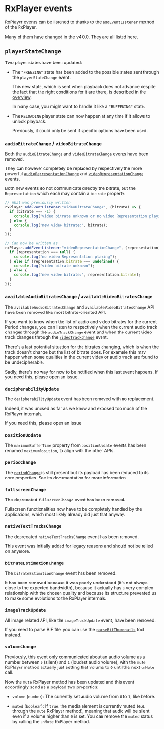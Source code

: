 # RxPlayer events

RxPlayer events can be listened to thanks to the `addEventListener` method of
the RxPlayer.

Many of them have changed in the v4.0.0. They are all listed here.


## `playerStateChange`

Two player states have been updated:

  - The `"FREEZING"` state has been added to the possible states sent through
    the `playerStateChange` event.

    This new state, which is sent when playback does not advance despite
    the fact that the right conditions for it are there, is described in the
    [overview](./Overview.md).

    In many case, you might want to handle it like a `"BUFFERING"` state.

  - The `RELOADING` player state can now happen at any time if it allows to
    unlock playback.

    Previously, it could only be sent if specific options have been used.


### `audioBitrateChange` / `videoBitrateChange`

Both the `audioBitrateChange` and `videoBitrateChange` events have been removed.

They can however completely be replaced by respectively the more powerful
[`audioRepresentationChange`](../../api/Player_Events.md#audiorepresentationchange)
and
[`videoRepresentationChange`](../../api/Player_Events.md#videorepresentationchange)
events.

Both new events do not communicate directly the bitrate, but the
`Representation` which each may contain a `bitrate` property:
```js
// What was previously written
rxPlayer.addEventListener("videoBitrateChange", (bitrate) => {
  if (bitrate === -1) {
    console.log("video bitrate unknown or no video Representation playing");
  } else {
    console.log("new video bitrate:", bitrate);
  }
});

// Can now be written as
rxPlayer.addEventListener("videoRepresentationChange", (representation) => {
  if (representation === null) {
    console.log("no video Representation playing");
  } else if (representation.bitrate === undefined) {
    console.log("video bitrate unknown");
  } else {
    console.log("new video bitrate:", representation.bitrate);
  }
});
```


###  `availableAudioBitratesChange` / `availableVideoBitratesChange`

The `availableAudioBitratesChange` and  `availableVideoBitratesChange` API have
been removed like most bitrate-oriented API.

If you want to know when the list of audio and video bitrates for the current
Period changes, you can listen to respectively when the current audio track
changes through the
[`audioTrackChange`](../../api/Player_Events.md#audiotrackchange) event and when
the current video track changes through the
[`videoTrackChange`](../../api/Player_Events.md#videotrackchange) event.

There's a last potential situation for the bitrates changing, which is when the
track doesn't change but the list of bitrate does. For example this may happen
when some qualities in the current video or audio track are found to be
undecipherable.

Sadly, there's no way for now to be notified when this last event happens. If
you need this, please open an issue.


### `decipherabilityUpdate`

The `decipherabilityUpdate` event has been removed with no replacement.

Indeed, it was unused as far as we know and exposed too much of the RxPlayer
internals.

If you need this, please open an issue.


### `positionUpdate`

The `maximumBufferTime` property from `positionUpdate` events has been renamed
`maximumPosition`, to align with the other APIs.


### `periodChange`

The [`periodChange`](../../api/Player_Events.md#periodchange) is still present
but its payload has been reduced to its core properties. See its documentation
for more information.


### `fullscreenChange`

The deprecated `fullscreenChange` event has been removed.

Fullscreen functionalities now have to be completely handled by the
applications, which most likely already did just that anyway.


### `nativeTextTracksChange`

The deprecated `nativeTextTracksChange` event has been removed.

This event was initially added for legacy reasons and should not be relied on
anymore.


### `bitrateEstimationChange`

The `bitrateEstimationChange` event has been removed.

It has been removed because it was poorly understood (it's not always close to
the expected bandwidth), because it actually has a very complex relationship
with the chosen quality and because its structure prevented us to make some
evolutions to the RxPlayer internals.


### `imageTrackUpdate`

All image related API, like the `imageTrackUpdate` event, have been removed.

If you need to parse BIF file, you can use the
[`parseBifThumbnails`](../../api/Tools/parseBifThumbnails.md) tool instead.


### `volumeChange`

Previously, this event only communicated about an audio volume as a number
between `0` (silent) and `1` (loudest audio volume), with the `mute` RxPlayer
method actually just setting that volume to `0` until the next `unMute` call.

Now the `mute` RxPlayer method has been updated and this event accordingly send
as a payload two properties:

  - `volume` (`number`): The currently set audio volume from `0` to `1`, like
    before.

  - `muted` (`boolean`): If `true`, the media element is currently muted (e.g.
    through the `mute` RxPlayer method), meaning that audio will be silent even
    if a volume higher than `0` is set.
    You can remove the `muted` status by calling the `unMute` RxPlayer method.

